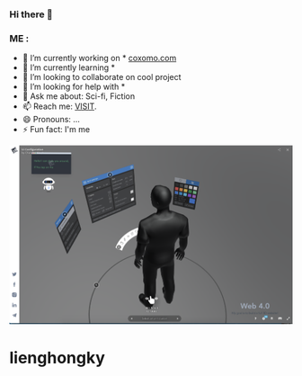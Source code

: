 ### Hi there 👋

### ME :
- 🔭 I’m currently working on * [coxomo.com](https://coxomo.com)
- 🌱 I’m currently learning *
- 👯 I’m looking to collaborate on cool project
- 🤔 I’m looking for help with *
- 💬 Ask me about: Sci-fi, Fiction
- 📫 Reach me: [VISIT](https://hongky.netlify.app/ "My Profile site feel free to visit").
- 😄 Pronouns: ...
- ⚡ Fun fact: I'm me



![Program](/sh.png)




# lienghongky
